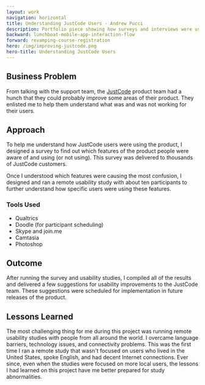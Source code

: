 ```yaml
---
layout: work
navigation: horizontal
title: Understanding JustCode Users - Andrew Pucci
description: Portfolio piece showing how surveys and interviews were used to understand JustCode users.
backward: lunchboat-mobile-app-interaction-flow
forward: revamping-course-registration
hero: /img/improving-justcode.png
hero-title: Understanding JustCode Users
---
```


## Business Problem
From talking with the support team, the [JustCode](http://www.telerik.com/products/justcode.aspx) product team had a hunch that they could probably improve some areas of their product. They enlisted me to help them understand what was and was not working for their users.

## Approach
To help me understand how JustCode users were using the product, I designed a survey to find out which features of the product people were aware of and using (or not using). This survey was delivered to thousands of JustCode customers.

Once I understood which features were causing the most confusion, I designed and ran a remote usability study with about ten participants to further understand how specific users were using these features.

### Tools Used
* Qualtrics
* Doodle (for participant scheduling)
* Skype and join.me
* Camtasia
* Photoshop

## Outcome
After running the survey and usability studies, I compiled all of the results and delivered a few suggestions for usability improvements to the JustCode team. These suggestions were scheduled for implementation in future releases of the product.

## Lessons Learned
The most challenging thing for me during this project was running remote usability studies with people from all around the world. I overcame language barriers, technology issues, and connectivity problems. This was the first time I ran a remote study that wasn't focused on users who lived in the United States, spoke English, and had decent Internet connections. Ever since, even when the studies were focused on more local users, the lessons I had learned on this project have me better prepared for study abnormalities.